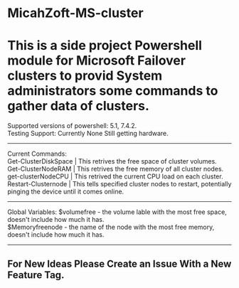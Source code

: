 # MicahZoft-MS-cluster
# This is a side project Powershell module for Microsoft Failover clusters to provid System administrators some commands to gather data of clusters.
Supported versions of powershell: 5.1, 7.4.2.  
Testing Support: Currently None Still getting hardware.  
***
Current Commands:  
Get-ClusterDiskSpace | This retrives the free space of cluster volumes.  
Get-ClusterNodeRAM   | This retrives the free memory of all cluster nodes.  
get-clusterNodeCPU   | This retrived the current CPU load on each cluster.
Restart-Clusternode  | This tells specified cluster nodes to restart, potentially pinging the device until it comes online.  

***
Global Variables:
$volumefree - the volume lable with the most free space, doesn't include how much it has.  
$Memoryfreenode - the name of the node with the most free memory, doesn't include how much it has.  

***
## For New Ideas Please Create an Issue With a New Feature Tag.